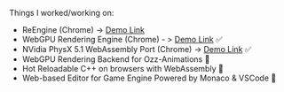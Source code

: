 Things I worked/working on:

- ReEngine (Chrome) -> [Demo Link](https://phantomcloak.github.io/rain-demo/)
- WebGPU Rendering Engine (Chrome) - > [Demo Link](http://phantomcloak.github.io/demo/sponza) ✅
- NVidia PhysX 5.1 WebAssembly Port (Chrome) -> [Demo Link](http://phantomcloak.github.io/demo/physx) ✅
- WebGPU Rendering Backend for Ozz-Animations 🚧
- Hot Reloadable C++ on browsers with WebAssembly 🚧
- Web-based Editor for Game Engine Powered by Monaco & VSCode 🚧 
